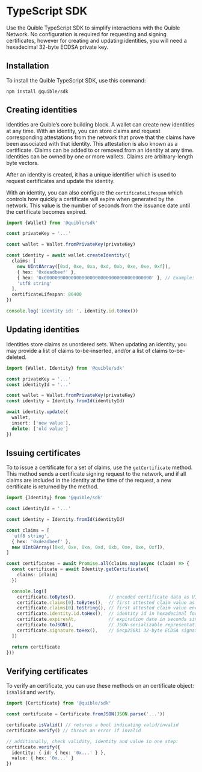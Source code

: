 # TypeScript SDK

Use the Quible TypeScript SDK to simplify interactions with the Quible Network. No configuration is required for requesting and signing certificates, however for creating and updating identities, you will need a hexadecimal 32-byte ECDSA private key.

## Installation

To install the Quible TypeScript SDK, use this command:

```
npm install @quible/sdk
```

## Creating identities

Identities are Quible’s core building block. A wallet can create new identities at any time. With an identity, you can store claims and request corresponding attestations from the network that prove that the claims have been associated with that identity. This attestation is also known as a certificate. Claims can be added to or removed from an identity at any time. Identities can be owned by one or more wallets. Claims are arbitrary-length byte vectors.

After an identity is created, it has a unique identifier which is used to request certificates and update the identity.

With an identity, you can also configure the `certificateLifespan` which controls how quickly a certificate will expire when generated by the network. This value is the number of seconds from the issuance date until the certificate becomes expired.

```ts
import {Wallet} from '@quible/sdk'

const privateKey = '...'

const wallet = Wallet.fromPrivateKey(privateKey)

const identity = await wallet.createIdentity({
  claims: [
    new UInt8Array([0xd, 0xe, 0xa, 0xd, 0xb, 0xe, 0xe, 0xf]),
    { hex: '0xdeadbeef' },
    { hex: '0x0000000000000000000000000000000000000000' }, // Example: 160-bit Ethereum wallet address
    'utf8 string'
  ],
  certificateLifespan: 86400
})

console.log('identity id: ', identity.id.toHex())
```

## Updating identities

Identities store claims as unordered sets. When updating an identity, you may provide a list of claims to-be-inserted, and/or a list of claims to-be-deleted.

```ts
import {Wallet, Identity} from '@quible/sdk'

const privateKey = '...'
const identityId = '...'

const wallet = Wallet.fromPrivateKey(privateKey)
const identity = Identity.fromId(identityId)

await identity.update({
  wallet,
  insert: ['new value'],
  delete: ['old value']
})
```

## Issuing certificates

To to issue a certificate for a set of claims, use the `getCertificate` method. This method sends a certificate signing request to the network, and if all claims are included in the identity at the time of the request, a new certificate is returned by the method.

```ts
import {Identity} from '@quible/sdk'

const identityId = '...'

const identity = Identity.fromId(identityId)

const claims = [
  'utf8 string',
  { hex: '0xdeadbeef' },
  new UInt8Array([0xd, 0xe, 0xa, 0xd, 0xb, 0xe, 0xe, 0xf]),
]

const certificates = await Promise.all(claims.map(async (claim) => {
  const certificate = await Identity.getCertificate({
    claims: [claim]
  })

  console.log([
    certificate.toBytes(),            // encoded certificate data as UInt8Array
    certificate.claims[0].toBytes(),  // first attested claim value as UInt8Array
    certificate.claims[0].toString(), // first attested claim value encoded as utf8 string
    certificate.identity.id.toHex(),  // identity id in hexadecimal format
    certificate.expiresAt,            // expiration date in seconds since unix epoch
    certificate.toJSON(),             // JSON-serializable representation of an certificate
    certificate.signature.toHex(),    // Secp256k1 32-byte ECDSA signature from the Quible network, in hexadecimal format
  ])

  return certificate
}))
```

## Verifying certificates

To verify an certificate, you can use these methods on an certificate object: `isValid` and `verify`.

```ts
import {Certificate} from '@quible/sdk'

const certificate = Certificate.fromJSON(JSON.parse('...'))

certificate.isValid() // returns a bool indicating valid/invalid
certificate.verify() // throws an error if invalid

// additionally, check validity, identity and value in one step:
certificate.verify({
  identity: { id: { hex: '0x...' } },
  value: { hex: '0x...' }
})
```
